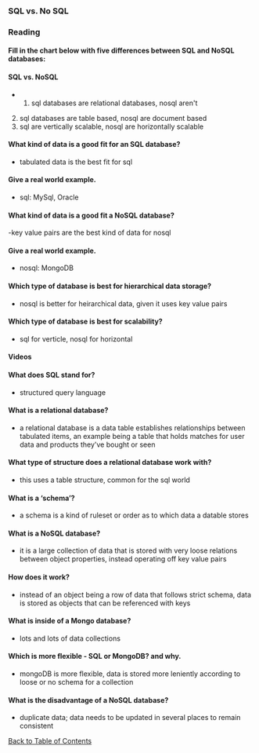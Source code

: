 ### SQL vs. No SQL


### Reading


#### Fill in the chart below with five differences between SQL and NoSQL databases:
#### SQL	vs. NoSQL
- 1) sql databases are relational databases, nosql aren't
2) sql databases are table based, nosql are document based
3) sql are vertically scalable, nosql are horizontally scalable

#### What kind of data is a good fit for an SQL database?
- tabulated data is the best fit for sql

#### Give a real world example.
- sql: MySql, Oracle
#### What kind of data is a good fit a NoSQL database?
-key value pairs are the best kind of data for nosql

#### Give a real world example.
- nosql: MongoDB

#### Which type of database is best for hierarchical data storage?
- nosql is better for heirarchical data, given it uses key value pairs

#### Which type of database is best for scalability?
- sql for verticle, nosql for horizontal

#### Videos


#### What does SQL stand for?
- structured query language

#### What is a relational database?
- a relational database is a data table establishes relationships between tabulated items, an example being a table that holds matches for user data and products they've bought or seen

#### What type of structure does a relational database work with?
- this uses a table structure, common for the sql world

#### What is a ‘schema’?
- a schema is a kind of ruleset or order as to which data a datable stores

#### What is a NoSQL database?
- it is a large collection of data that is stored with very loose relations between object properties, instead operating off key value pairs

#### How does it work?
- instead of an object being a row of data that follows strict schema, data is stored as objects that can be referenced with keys

#### What is inside of a Mongo database?
- lots and lots of data collections

#### Which is more flexible - SQL or MongoDB? and why.
- mongoDB is more flexible, data is stored more leniently according to loose or no schema for a collection

#### What is the disadvantage of a NoSQL database?
- duplicate data; data needs to be updated in several places to remain consistent

[Back to Table of Contents](https://ryanhoffman4.github.io/reading-notes/)